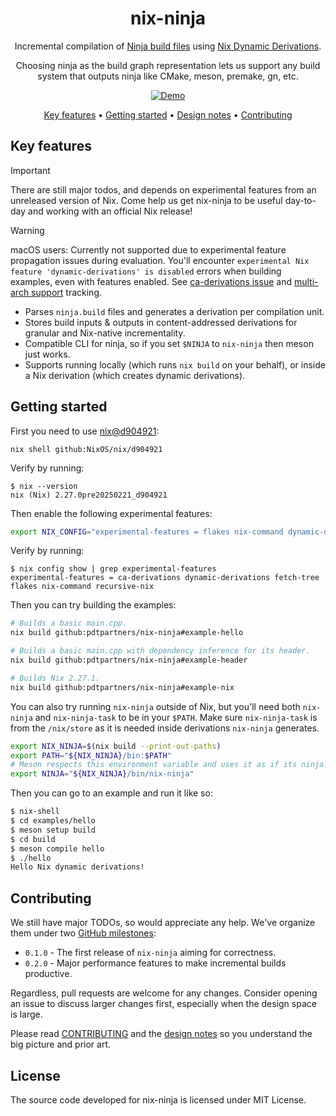 <div align="center">

# nix-ninja

Incremental compilation of [Ninja build files][ninja-build] using
[Nix Dynamic Derivations][dynamic-derivations].

Choosing ninja as the build graph representation lets us support any build
system that outputs ninja like CMake, meson, premake, gn, etc.

[![Demo](docs/demo.gif)](https://asciinema.org/a/711344)

[Key features](#key-features) •
[Getting started](#getting-started) •
[Design notes][design notes] •
[Contributing](CONTRIBUTING.md)

</div>

## Key features

> [!IMPORTANT]
> There are still major todos, and depends on experimental features from an
> unreleased version of Nix. Come help us get nix-ninja to be useful day-to-day
> and working with an official Nix release!

> [!WARNING]
> macOS users: Currently not supported due to experimental feature propagation
> issues during evaluation. You'll encounter `experimental Nix feature 'dynamic-derivations'
> is disabled` errors when building examples, even with features enabled.
> See [ca-derivations issue](https://github.com/NixOS/nix/issues/6065) and [multi-arch support](https://github.com/pdtpartners/nix-ninja/issues/14) tracking.

- Parses `ninja.build` files and generates a derivation per compilation unit.
- Stores build inputs & outputs in content-addressed derivations for granular
  and Nix-native incrementality.
- Compatible CLI for ninja, so if you set `$NINJA` to `nix-ninja` then meson
  just works.
- Supports running locally (which runs `nix build` on your behalf), or inside a
  Nix derivation (which creates dynamic derivations).

## Getting started

First you need to use [nix@d904921]:
```
nix shell github:NixOS/nix/d904921
```

Verify by running:
```
$ nix --version
nix (Nix) 2.27.0pre20250221_d904921
```

Then enable the following experimental
features:

```sh
export NIX_CONFIG="experimental-features = flakes nix-command dynamic-derivations ca-derivations recursive-nix"
```

Verify by running:
```
$ nix config show | grep experimental-features
experimental-features = ca-derivations dynamic-derivations fetch-tree flakes nix-command recursive-nix
```

Then you can try building the examples:

```sh
# Builds a basic main.cpp.
nix build github:pdtpartners/nix-ninja#example-hello

# Builds a basic main.cpp with dependency inference for its header.
nix build github:pdtpartners/nix-ninja#example-header

# Builds Nix 2.27.1.
nix build github:pdtpartners/nix-ninja#example-nix
```

You can also try running `nix-ninja` outside of Nix, but you'll need both
`nix-ninja` and `nix-ninja-task` to be in your `$PATH`. Make sure
`nix-ninja-task` is from the `/nix/store` as it is needed inside derivations
`nix-ninja` generates.

```sh
export NIX_NINJA=$(nix build --print-out-paths)
export PATH="${NIX_NINJA}/bin:$PATH"
# Meson respects this environment variable and uses it as if its ninja.
export NINJA="${NIX_NINJA}/bin/nix-ninja"
```

Then you can go to an example and run it like so:
```sh
$ nix-shell
$ cd examples/hello
$ meson setup build
$ cd build
$ meson compile hello
$ ./hello
Hello Nix dynamic derivations!
```

## Contributing

We still have major TODOs, so would appreciate any help. We've organize them
under two [GitHub milestones][milestones]:

- `0.1.0` - The first release of `nix-ninja` aiming for correctness.
- `0.2.0` - Major performance features to make incremental builds productive.

Regardless, pull requests are welcome for any changes. Consider opening an issue
to discuss larger changes first, especially when the design space is large.

Please read [CONTRIBUTING](CONTRIBUTING.md) and the [design notes] so you
understand the big picture and prior art.

## License

The source code developed for nix-ninja is licensed under MIT License.

[design notes]: docs/design.md
[dynamic-derivations]: docs/dynamic-derivations.md
[milestones]: https://github.com/pdtpartners/nix-ninja/milestones
[ninja-build]: https://ninja-build.org/
[nix@d904921]: https://github.com/NixOS/nix/commit/d904921eecbc17662fef67e8162bd3c7d1a54ce0
